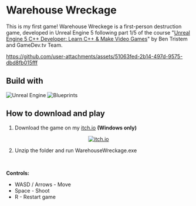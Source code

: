 # Warehouse Wreckage

This is my first game! Warehouse Wreckege is a first-person destruction game, developed in Unreal Engine 5 following part 1/5 of the course "<a href="https://www.udemy.com/course/unrealcourse/">Unreal Engine 5 C++ Developer: Learn C++ & Make Video Games</a>" by Ben Tristem and GameDev.tv Team.

https://github.com/user-attachments/assets/51063fed-2b14-497d-9575-dbd8fb015fff

## Build with
![Unreal Engine](https://img.shields.io/badge/unrealengine-%23313131.svg?style=for-the-badge&logo=unrealengine&logoColor=white) ![Blueprints](https://img.shields.io/badge/Blueprints-blue?style=for-the-badge&logo=unrealengine&logoColor=white)

## How to download and play
1. Download the game on my <a href="https://thiagoianuch.itch.io/warehouse-wreckage">itch.io</a> **(Windows only)**

<div align="center">
    <a href="https://thiagoianuch.itch.io/warehouse-wreckage">
        <img src="https://github.com/user-attachments/assets/afde8ecb-266b-4d5c-b883-458e620f8375" alt="itch.io"/>
    </a>
</div>
 
2. Unzip the folder and run WarehouseWreckage.exe

<br>

**Controls:**
* WASD / Arrows - Move
* Space - Shoot
* R - Restart game
